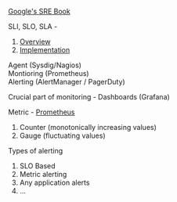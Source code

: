 [Google's SRE Book](https://sre.google/workbook/table-of-contents/)

SLI, SLO, SLA - 
  1. [Overview](https://sre.google/sre-book/service-level-objectives/)
  2. [Implementation](https://sre.google/workbook/implementing-slos/)

Agent (Sysdig/Nagios)<br/>
Montioring (Prometheus)<br/>
Alerting (AlertManager / PagerDuty)<br/>

Crucial part of monitoring - Dashboards (Grafana)

Metric - [Prometheus](https://prometheus.io/docs/concepts/metric_types/)
  1. Counter (monotonically increasing values)
  2. Gauge (fluctuating values)

Types of alerting
  1. SLO Based
  2. Metric alerting
  3. Any application alerts
  4. ... 
